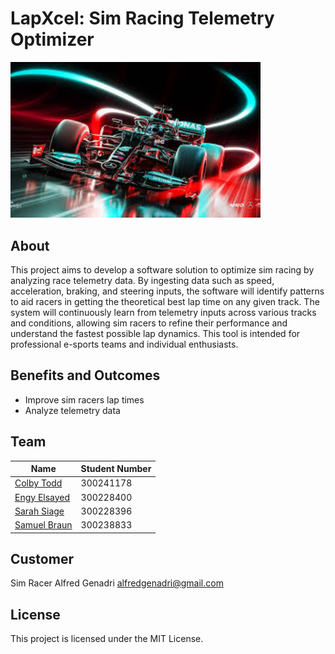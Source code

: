 # LapXcel: Sim Racing Telemetry Optimizer

<img src="./logo.png" alt="Project Logo" width="400">

## About
This project aims to develop a software solution to optimize sim racing by analyzing race telemetry data. By ingesting data such as speed, acceleration, braking, and steering inputs, the software will identify patterns to aid racers in getting the theoretical best lap time on any given track. The system will continuously learn from telemetry inputs across various tracks and conditions, allowing sim racers to refine their performance and understand the fastest possible lap dynamics. This tool is intended for professional e-sports teams and individual enthusiasts.

## Benefits and Outcomes
- Improve sim racers lap times
- Analyze telemetry data

## Team
| Name   | Student Number   |
|------------|------------|
| [Colby Todd](https://www.linkedin.com/in/colbytodd/) | 300241178|
| [Engy Elsayed](https://www.linkedin.com/in/engy-els) | 300228400|
| [Sarah Siage](https://www.linkedin.com/in/sarah-siage-167144224)| 300228396|
| [Samuel Braun](https://www.linkedin.com/in/samuel-braun-5a1435221/)| 300238833|

## Customer
Sim Racer
Alfred Genadri
alfredgenadri@gmail.com

## License
This project is licensed under the MIT License.

